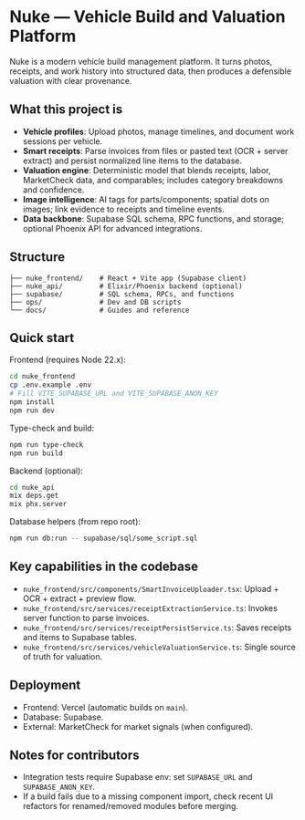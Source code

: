 # Nuke — Vehicle Build and Valuation Platform

Nuke is a modern vehicle build management platform. It turns photos, receipts, and work history into structured data, then produces a defensible valuation with clear provenance.

## What this project is

- **Vehicle profiles**: Upload photos, manage timelines, and document work sessions per vehicle.
- **Smart receipts**: Parse invoices from files or pasted text (OCR + server extract) and persist normalized line items to the database.
- **Valuation engine**: Deterministic model that blends receipts, labor, MarketCheck data, and comparables; includes category breakdowns and confidence.
- **Image intelligence**: AI tags for parts/components; spatial dots on images; link evidence to receipts and timeline events.
- **Data backbone**: Supabase SQL schema, RPC functions, and storage; optional Phoenix API for advanced integrations.

## Structure

```
├── nuke_frontend/    # React + Vite app (Supabase client)
├── nuke_api/         # Elixir/Phoenix backend (optional)
├── supabase/         # SQL schema, RPCs, and functions
├── ops/              # Dev and DB scripts
└── docs/             # Guides and reference
```

## Quick start

Frontend (requires Node 22.x):
```bash
cd nuke_frontend
cp .env.example .env
# Fill VITE_SUPABASE_URL and VITE_SUPABASE_ANON_KEY
npm install
npm run dev
```

Type-check and build:
```bash
npm run type-check
npm run build
```

Backend (optional):
```bash
cd nuke_api
mix deps.get
mix phx.server
```

Database helpers (from repo root):
```bash
npm run db:run -- supabase/sql/some_script.sql
```

## Key capabilities in the codebase

- `nuke_frontend/src/components/SmartInvoiceUploader.tsx`: Upload + OCR + extract + preview flow.
- `nuke_frontend/src/services/receiptExtractionService.ts`: Invokes server function to parse invoices.
- `nuke_frontend/src/services/receiptPersistService.ts`: Saves receipts and items to Supabase tables.
- `nuke_frontend/src/services/vehicleValuationService.ts`: Single source of truth for valuation.

## Deployment

- Frontend: Vercel (automatic builds on `main`).
- Database: Supabase.
- External: MarketCheck for market signals (when configured).

## Notes for contributors

- Integration tests require Supabase env: set `SUPABASE_URL` and `SUPABASE_ANON_KEY`.
- If a build fails due to a missing component import, check recent UI refactors for renamed/removed modules before merging.
